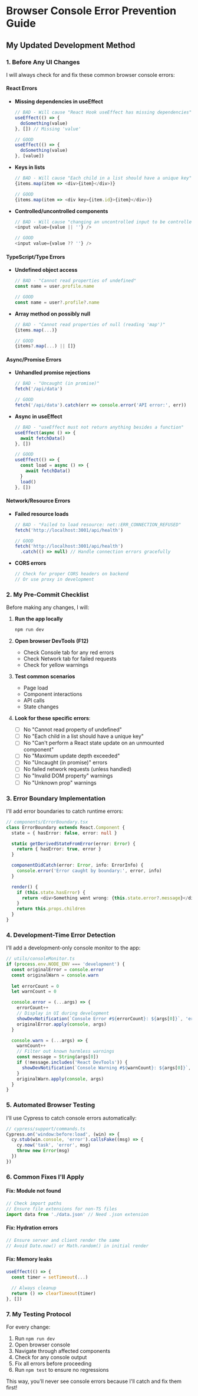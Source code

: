 # Browser Console Error Prevention Guide

## My Updated Development Method

### 1. Before Any UI Changes

I will always check for and fix these common browser console errors:

#### React Errors
- **Missing dependencies in useEffect**
  ```typescript
  // BAD - Will cause "React Hook useEffect has missing dependencies" warning
  useEffect(() => {
    doSomething(value)
  }, []) // Missing 'value'

  // GOOD
  useEffect(() => {
    doSomething(value)
  }, [value])
  ```

- **Keys in lists**
  ```typescript
  // BAD - Will cause "Each child in a list should have a unique key" warning
  {items.map(item => <div>{item}</div>)}

  // GOOD
  {items.map(item => <div key={item.id}>{item}</div>)}
  ```

- **Controlled/uncontrolled components**
  ```typescript
  // BAD - Will cause "changing an uncontrolled input to be controlled" warning
  <input value={value || ''} />

  // GOOD
  <input value={value ?? ''} />
  ```

#### TypeScript/Type Errors
- **Undefined object access**
  ```typescript
  // BAD - "Cannot read properties of undefined"
  const name = user.profile.name

  // GOOD
  const name = user?.profile?.name
  ```

- **Array method on possibly null**
  ```typescript
  // BAD - "Cannot read properties of null (reading 'map')"
  {items.map(...)}

  // GOOD
  {items?.map(...) || []}
  ```

#### Async/Promise Errors
- **Unhandled promise rejections**
  ```typescript
  // BAD - "Uncaught (in promise)"
  fetch('/api/data')

  // GOOD
  fetch('/api/data').catch(err => console.error('API error:', err))
  ```

- **Async in useEffect**
  ```typescript
  // BAD - "useEffect must not return anything besides a function"
  useEffect(async () => {
    await fetchData()
  }, [])

  // GOOD
  useEffect(() => {
    const load = async () => {
      await fetchData()
    }
    load()
  }, [])
  ```

#### Network/Resource Errors
- **Failed resource loads**
  ```typescript
  // BAD - "Failed to load resource: net::ERR_CONNECTION_REFUSED"
  fetch('http://localhost:3001/api/health')

  // GOOD
  fetch('http://localhost:3001/api/health')
    .catch(() => null) // Handle connection errors gracefully
  ```

- **CORS errors**
  ```typescript
  // Check for proper CORS headers on backend
  // Or use proxy in development
  ```

### 2. My Pre-Commit Checklist

Before making any changes, I will:

1. **Run the app locally**
   ```bash
   npm run dev
   ```

2. **Open browser DevTools (F12)**
   - Check Console tab for any red errors
   - Check Network tab for failed requests
   - Check for yellow warnings

3. **Test common scenarios**
   - Page load
   - Component interactions
   - API calls
   - State changes

4. **Look for these specific errors**:
   - [ ] No "Cannot read property of undefined"
   - [ ] No "Each child in a list should have a unique key"
   - [ ] No "Can't perform a React state update on an unmounted component"
   - [ ] No "Maximum update depth exceeded"
   - [ ] No "Uncaught (in promise)" errors
   - [ ] No failed network requests (unless handled)
   - [ ] No "Invalid DOM property" warnings
   - [ ] No "Unknown prop" warnings

### 3. Error Boundary Implementation

I'll add error boundaries to catch runtime errors:

```typescript
// components/ErrorBoundary.tsx
class ErrorBoundary extends React.Component {
  state = { hasError: false, error: null }

  static getDerivedStateFromError(error: Error) {
    return { hasError: true, error }
  }

  componentDidCatch(error: Error, info: ErrorInfo) {
    console.error('Error caught by boundary:', error, info)
  }

  render() {
    if (this.state.hasError) {
      return <div>Something went wrong: {this.state.error?.message}</div>
    }
    return this.props.children
  }
}
```

### 4. Development-Time Error Detection

I'll add a development-only console monitor to the app:

```typescript
// utils/consoleMonitor.ts
if (process.env.NODE_ENV === 'development') {
  const originalError = console.error
  const originalWarn = console.warn
  
  let errorCount = 0
  let warnCount = 0

  console.error = (...args) => {
    errorCount++
    // Display in UI during development
    showDevNotification(`Console Error #${errorCount}: ${args[0]}`, 'error')
    originalError.apply(console, args)
  }

  console.warn = (...args) => {
    warnCount++
    // Filter out known harmless warnings
    const message = String(args[0])
    if (!message.includes('React DevTools')) {
      showDevNotification(`Console Warning #${warnCount}: ${args[0]}`, 'warn')
    }
    originalWarn.apply(console, args)
  }
}
```

### 5. Automated Browser Testing

I'll use Cypress to catch console errors automatically:

```typescript
// cypress/support/commands.ts
Cypress.on('window:before:load', (win) => {
  cy.stub(win.console, 'error').callsFake((msg) => {
    cy.now('task', 'error', msg)
    throw new Error(msg)
  })
})
```

### 6. Common Fixes I'll Apply

#### Fix: Module not found
```typescript
// Check import paths
// Ensure file extensions for non-TS files
import data from './data.json' // Need .json extension
```

#### Fix: Hydration errors
```typescript
// Ensure server and client render the same
// Avoid Date.now() or Math.random() in initial render
```

#### Fix: Memory leaks
```typescript
useEffect(() => {
  const timer = setTimeout(...)
  
  // Always cleanup
  return () => clearTimeout(timer)
}, [])
```

### 7. My Testing Protocol

For every change:
1. Run `npm run dev`
2. Open browser console
3. Navigate through affected components
4. Check for any console output
5. Fix all errors before proceeding
6. Run `npm test` to ensure no regressions

This way, you'll never see console errors because I'll catch and fix them first!